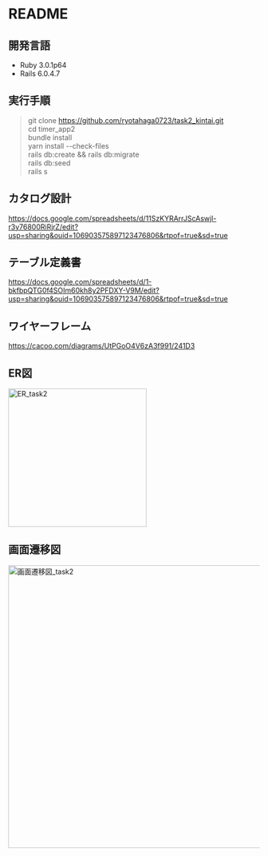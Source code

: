 # README

## 開発言語
- Ruby 3.0.1p64
- Rails 6.0.4.7

## 実行手順
> git clone https://github.com/ryotahaga0723/task2_kintai.git  
> cd timer_app2   
> bundle install  
> yarn install --check-files  
> rails db:create && rails db:migrate  
> rails db:seed  
> rails s

## カタログ設計
https://docs.google.com/spreadsheets/d/11SzKYRArrJScAswjl-r3y76800RiRjrZ/edit?usp=sharing&ouid=106903575897123476806&rtpof=true&sd=true

## テーブル定義書
https://docs.google.com/spreadsheets/d/1-bkfbpQTG0f4SOIm60kh8y2PFDXY-V9M/edit?usp=sharing&ouid=106903575897123476806&rtpof=true&sd=true

## ワイヤーフレーム
https://cacoo.com/diagrams/UtPGoO4V6zA3f991/241D3

## ER図
<img width="277" alt="ER_task2" src="https://user-images.githubusercontent.com/102888155/168786655-d822aba5-3bbe-46a3-9bfe-691853effc83.png">

## 画面遷移図
<img width="566" alt="画面遷移図_task2" src="https://user-images.githubusercontent.com/102888155/168774230-a97de6a0-785a-4827-9556-d340c40f2bd3.png">
